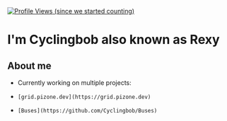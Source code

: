 <div align="left">
    <a href="https://github.com/Cyclingbob"> <img src="https://komarev.com/ghpvc/?username=Cyclingbob&style=flat&base=0" alt="Profile Views"/> (since we started counting)</a>
</div>

# I'm Cyclingbob also known as Rexy
## About me
- Currently working on multiple projects:
-     [grid.pizone.dev](https://grid.pizone.dev)
-     [Buses](https://github.com/Cyclingbob/Buses)
